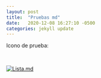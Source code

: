 ```yaml
---
layout: post
title:  "Pruebas md"
date:   2020-12-08 16:27:10 -0500
categories: jekyll update
---
```


Icono de prueba:

<br>

 [![Lista.md](https://raw.github.com/Andr7st/index/master/img/Logo_java_x64.png)](https://github.com/Andr7st/Java-Exercises) <!-- Ejercicios Java -->
